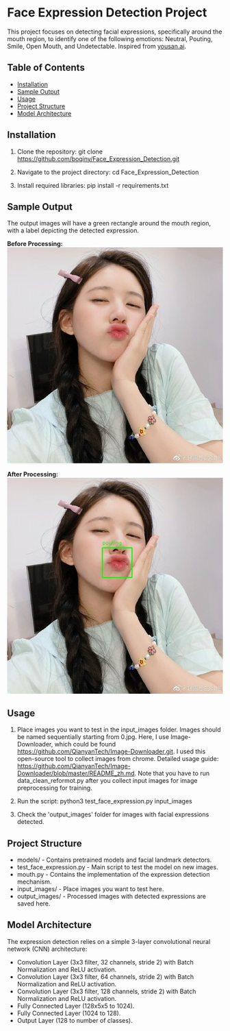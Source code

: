 # Face Expression Detection Project

This project focuses on detecting facial expressions, specifically around the mouth region, to identify one of the following emotions: Neutral, Pouting, Smile, Open Mouth, and Undetectable. Inspired from [yousan.ai](https://github.com/longpeng2008/yousan.ai).

## Table of Contents
- [Installation](#installation)
- [Sample Output](#sample-output)
- [Usage](#usage)
- [Project Structure](#project-structure)
- [Model Architecture](#model-architecture)

## Installation

1. Clone the repository:
   git clone https://github.com/boqiny/Face_Expression_Detection.git

2. Navigate to the project directory:
    cd Face_Expression_Detection

3. Install required libraries:
    pip install -r requirements.txt

## Sample Output

The output images will have a green rectangle around the mouth region, with a label depicting the detected expression.

**Before Processing:**
    ![](input_images/3.jpg)

**After Processing:**
    ![](output_images/3.jpg)

## Usage

1. Place images you want to test in the input_images folder. Images should be named sequentially starting from 0.jpg.
Here, I use Image-Downloader, which could be found https://github.com/QianyanTech/Image-Downloader.git. I used this open-source tool to collect images from chrome. Detailed usage guide: https://github.com/QianyanTech/Image-Downloader/blob/master/README_zh.md. Note that you have to run data_clean_reformot.py after you collect input images for image preprocessing for training.

2. Run the script:
python3 test_face_expression.py input_images

3. Check the 'output_images' folder for images with facial expressions detected.

## Project Structure

- models/ - Contains pretrained models and facial landmark detectors.
- test_face_expression.py - Main script to test the model on new images.
- mouth.py - Contains the implementation of the expression detection mechanism.
- input_images/ - Place images you want to test here.
- output_images/ - Processed images with detected expressions are saved here.

## Model Architecture

The expression detection relies on a simple 3-layer convolutional neural network (CNN) architecture:

- Convolution Layer (3x3 filter, 32 channels, stride 2) with Batch Normalization and ReLU activation.
- Convolution Layer (3x3 filter, 64 channels, stride 2) with Batch Normalization and ReLU activation.
- Convolution Layer (3x3 filter, 128 channels, stride 2) with Batch Normalization and ReLU activation.
- Fully Connected Layer (128x5x5 to 1024).
- Fully Connected Layer (1024 to 128).
- Output Layer (128 to number of classes).



